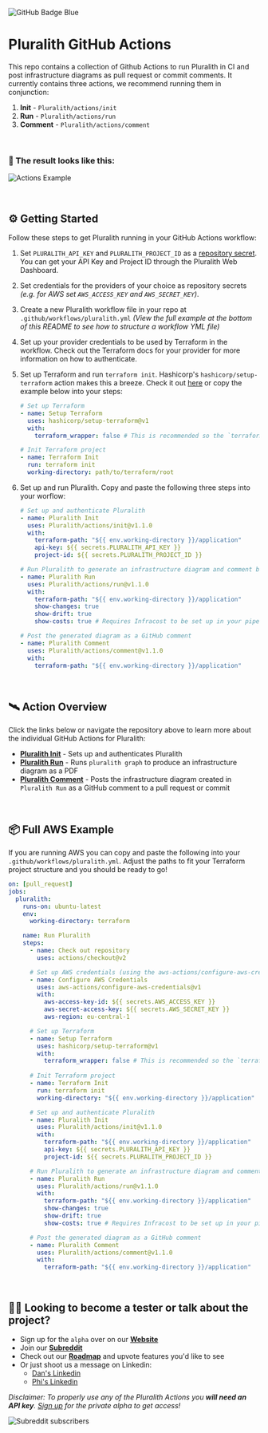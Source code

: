 ![GitHub Badge Blue](https://user-images.githubusercontent.com/25454503/158019834-99b2365e-94c4-4139-80ef-3e0b7bf354f0.svg)
# Pluralith GitHub Actions

This repo contains a collection of Github Actions to run Pluralith in CI and post infrastructure diagrams as pull request or commit comments.
It currently contains three actions, we recommend running them in conjunction:
1) **Init** - `Pluralith/actions/init`
2) **Run** - `Pluralith/actions/run`
3) **Comment** - `Pluralith/actions/comment`

&nbsp;

### 📍 The result looks like this:

![Actions Example](https://user-images.githubusercontent.com/25454503/158020347-409bde98-8f20-43b3-9b68-15604191f9d1.png)

&nbsp;

## ⚙️ Getting Started

Follow these steps to get Pluralith running in your GitHub Actions workflow:
1. Set `PLURALITH_API_KEY` and `PLURALITH_PROJECT_ID` as a [repository secret](https://docs.github.com/en/actions/security-guides/encrypted-secrets#creating-encrypted-secrets-for-a-repository). You can get your API Key and Project ID through the Pluralith Web Dashboard.
2. Set credentials for the providers of your choice as repository secrets *(e.g. for AWS set `AWS_ACCESS_KEY` and `AWS_SECRET_KEY`)*.
3. Create a new Pluralith workflow file in your repo at `.github/workflows/pluralith.yml` *(View the full example at the bottom of this README to see how to structure a workflow YML file)*
4. Set up your provider credentials to be used by Terraform in the workflow. Check out the Terraform docs for your provider for more information on how to authenticate.
5. Set up Terraform and run `terraform init`. Hashicorp's `hashicorp/setup-terraform` action makes this a breeze. Check it out [here](https://github.com/hashicorp/setup-terraform) or copy the example below into your steps:
 
      ```yml
      # Set up Terraform
      - name: Setup Terraform
        uses: hashicorp/setup-terraform@v1
        with:
          terraform_wrapper: false # This is recommended so the `terraform show` command outputs valid JSON

      # Init Terraform project
      - name: Terraform Init
        run: terraform init
        working-directory: path/to/terraform/root
      ```
6. Set up and run Pluralith. Copy and paste the following three steps into your worflow:
      ```yml
      # Set up and authenticate Pluralith
      - name: Pluralith Init
        uses: Pluralith/actions/init@v1.1.0
        with:
          terraform-path: "${{ env.working-directory }}/application"
          api-key: ${{ secrets.PLURALITH_API_KEY }}
          project-id: ${{ secrets.PLURALITH_PROJECT_ID }}

      # Run Pluralith to generate an infrastructure diagram and comment body
      - name: Pluralith Run
        uses: Pluralith/actions/run@v1.1.0
        with:
          terraform-path: "${{ env.working-directory }}/application"
          show-changes: true
          show-drift: true
          show-costs: true # Requires Infracost to be set up in your pipeline

      # Post the generated diagram as a GitHub comment
      - name: Pluralith Comment
        uses: Pluralith/actions/comment@v1.1.0
        with:
          terraform-path: "${{ env.working-directory }}/application"
      ```
&nbsp;

## 🛰️ Action Overview

Click the links below or navigate the repository above to learn more about the individual GitHub Actions for Pluralith:
- **[Pluralith Init](https://github.com/Pluralith/actions/tree/main/init)** - Sets up and authenticates Pluralith
- **[Pluralith Run](https://github.com/Pluralith/actions/tree/main/run)** - Runs `pluralith graph` to produce an infrastructure diagram as a PDF
- **[Pluralith Comment](https://github.com/Pluralith/actions/tree/main/comment)** - Posts the infrastructure diagram created in `Pluralith Run` as a GitHub comment to a pull request or commit

&nbsp;

## 📦 Full AWS Example

If you are running AWS you can copy and paste the following into your `.github/workflows/pluralith.yml`. Adjust the paths to fit your Terraform project structure and you should be ready to go!

```yml
on: [pull_request]
jobs:
  pluralith:
    runs-on: ubuntu-latest
    env:
      working-directory: terraform

    name: Run Pluralith
    steps:
      - name: Check out repository
        uses: actions/checkout@v2

      # Set up AWS credentials (using the aws-actions/configure-aws-credentials action)
      - name: Configure AWS Credentials
        uses: aws-actions/configure-aws-credentials@v1
        with:
          aws-access-key-id: ${{ secrets.AWS_ACCESS_KEY }}
          aws-secret-access-key: ${{ secrets.AWS_SECRET_KEY }}
          aws-region: eu-central-1

      # Set up Terraform
      - name: Setup Terraform
        uses: hashicorp/setup-terraform@v1
        with:
          terraform_wrapper: false # This is recommended so the `terraform show` command outputs valid JSON
          
      # Init Terraform project
      - name: Terraform Init
        run: terraform init
        working-directory: "${{ env.working-directory }}/application"

      # Set up and authenticate Pluralith
      - name: Pluralith Init
        uses: Pluralith/actions/init@v1.1.0
        with:
          terraform-path: "${{ env.working-directory }}/application"
          api-key: ${{ secrets.PLURALITH_API_KEY }}
          project-id: ${{ secrets.PLURALITH_PROJECT_ID }}

      # Run Pluralith to generate an infrastructure diagram and comment body
      - name: Pluralith Run
        uses: Pluralith/actions/run@v1.1.0
        with:
          terraform-path: "${{ env.working-directory }}/application"
          show-changes: true
          show-drift: true
          show-costs: true # Requires Infracost to be set up in your pipeline

      # Post the generated diagram as a GitHub comment
      - name: Pluralith Comment
        uses: Pluralith/actions/comment@v1.1.0
        with:
          terraform-path: "${{ env.working-directory }}/application"
```

&nbsp;

## 👩‍🚀 Looking to become a tester or talk about the project?
- Sign up for the `alpha` over on our **[Website](https://www.pluralith.com)**
- Join our **[Subreddit](https://www.reddit.com/r/Pluralith/)**
- Check out our **[Roadmap](https://roadmap.pluralith.com)** and upvote features you'd like to see
- Or just shoot us a message on Linkedin:
  -  [Dan's Linkedin](https://www.linkedin.com/in/danielputzer/)
  -  [Phi's Linkedin](https://www.linkedin.com/in/philipp-weber-a8517b231/)

*Disclaimer: To properly use any of the Pluralith Actions you **will need an API key**. [Sign up](https://www.pluralith.com) for the private alpha to get access!*

![Subreddit subscribers](https://img.shields.io/reddit/subreddit-subscribers/pluralith?style=social)
